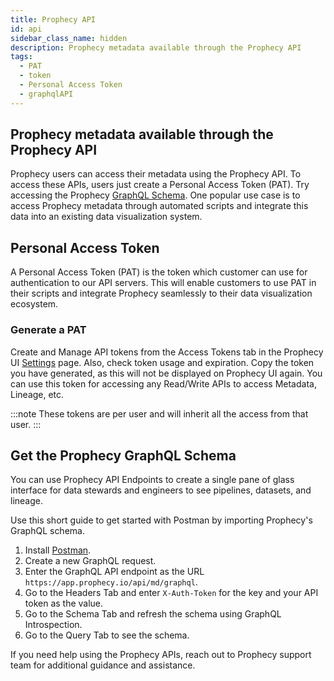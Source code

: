 ```yaml
---
title: Prophecy API
id: api
sidebar_class_name: hidden
description: Prophecy metadata available through the Prophecy API
tags:
  - PAT
  - token
  - Personal Access Token
  - graphqlAPI
---
```


## Prophecy metadata available through the Prophecy API

Prophecy users can access their metadata using the Prophecy API. To access these APIs, users just create a Personal Access Token (PAT). Try accessing the Prophecy [GraphQL Schema](#get-the-prophecy-graphql-schema). One popular use case is to access Prophecy metadata through automated scripts and integrate this data into an existing data visualization system.

## Personal Access Token

A Personal Access Token (PAT) is the token which customer can use for authentication to our API servers.
This will enable customers to use PAT in their scripts and integrate Prophecy seamlessly to their data visualization ecosystem.

### Generate a PAT

Create and Manage API tokens from the Access Tokens tab in the Prophecy UI [Settings](https://app.prophecy.io/metadata/settings) page. Also, check token usage and expiration. Copy the token you have generated, as this will not be displayed on Prophecy UI again. You can use this token for accessing any Read/Write APIs to access Metadata, Lineage, etc.

:::note
These tokens are per user and will inherit all the access from that user.
:::

## Get the Prophecy GraphQL Schema

You can use Prophecy API Endpoints to create a single pane of glass interface for data stewards and engineers to see pipelines, datasets, and lineage.

Use this short guide to get started with Postman by importing Prophecy's GraphQL schema.

1. Install [Postman](https://www.postman.com/downloads/).
2. Create a new GraphQL request.
3. Enter the GraphQL API endpoint as the URL `https://app.prophecy.io/api/md/graphql`.
4. Go to the Headers Tab and enter `X-Auth-Token` for the key and your API token as the value.
5. Go to the Schema Tab and refresh the schema using GraphQL Introspection.
6. Go to the Query Tab to see the schema.

If you need help using the Prophecy APIs, reach out to Prophecy support team for additional guidance and assistance.
